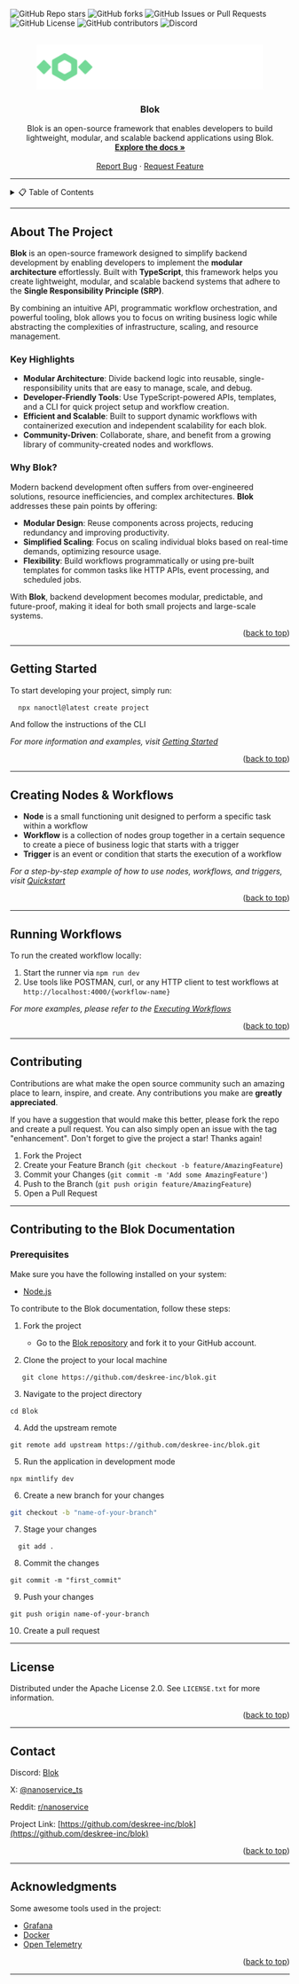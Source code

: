 <a id="readme-top"></a>

![GitHub Repo stars](https://img.shields.io/github/stars/deskree-inc/blok)
![GitHub forks](https://img.shields.io/github/forks/deskree-inc/blok)
![GitHub Issues or Pull Requests](https://img.shields.io/github/issues/deskree-inc/blok)
![GitHub License](https://img.shields.io/github/license/deskree-inc/blok)
![GitHub contributors](https://img.shields.io/github/contributors/deskree-inc/blok)
![Discord](https://img.shields.io/discord/1317176082268426240)


<!-- PROJECT LOGO -->
<br />
<div align="center">
  <a href="https://github.com/deskree-inc/blok">
    <img src="docs/assets/logo/dark.svg" alt="Logo" height="80">
  </a>

  <h3 align="center">Blok</h3>

  <p align="center">
    Blok  is an open-source framework that enables developers to build lightweight, modular, and scalable backend applications using Blok.
    <br />
    <a href="https://blok.build/"><strong>Explore the docs »</strong></a>
    <br />
    <br />
    <a href="https://github.com/deskree-inc/blok/issues/new?assignees=&labels=&projects=&template=bug_report.md&title=">Report Bug</a>
    ·
    <a href="https://github.com/deskree-inc/blok/issues/new?assignees=&labels=&projects=&template=feature_request.md&title=">Request Feature</a>
  </p>
</div>

---

<!-- TABLE OF CONTENTS -->
<details>
  <summary>📋 Table of Contents</summary>
  <ol>
    <li>
      <a href="#about-the-project">About The Project</a>
      <ul>
      <li><a href="#key-highlights">Key Highlights</a>
      <li><a href="#why-blok">Why Blok?</a>
      </ul>
    </li>
    <li>
      <a href="#getting-started">Getting Started</a>
    </li>
    <li><a href="#creating-nodes--workflows">Creating Nodes & Workflows</a></li>
    <li><a href="#running-workflows">Running Workflows</a></li>
    <li><a href="#contributing">Contributing</a></li>
    <li><a href="#contributing-to-the-blok-documentation">Contributing to the Blok Documentation</a></li>
    <ul>
    <li><a href="#prerequisites">Prerequisites</a></li>
    </ul>
    <li><a href="#license">License</a></li>
    <li><a href="#contact">Contact</a></li>
    <li><a href="#acknowledgments">Acknowledgments</a></li>
  </ol>
</details>

---


## About The Project  

**Blok** is an open-source framework designed to simplify backend development by enabling developers to implement the **modular architecture** effortlessly. Built with **TypeScript**, this framework helps you create lightweight, modular, and scalable backend systems that adhere to the **Single Responsibility Principle (SRP)**.  

By combining an intuitive API, programmatic workflow orchestration, and powerful tooling, blok allows you to focus on writing business logic while abstracting the complexities of infrastructure, scaling, and resource management.  

### Key Highlights  

- **Modular Architecture**: Divide backend logic into reusable, single-responsibility units that are easy to manage, scale, and debug.  
- **Developer-Friendly Tools**: Use TypeScript-powered APIs, templates, and a CLI for quick project setup and workflow creation.  
- **Efficient and Scalable**: Built to support dynamic workflows with containerized execution and independent scalability for each blok.  
- **Community-Driven**: Collaborate, share, and benefit from a growing library of community-created nodes and workflows.  

### Why Blok?  

Modern backend development often suffers from over-engineered solutions, resource inefficiencies, and complex architectures. **Blok** addresses these pain points by offering:  

- **Modular Design**: Reuse components across projects, reducing redundancy and improving productivity.  
- **Simplified Scaling**: Focus on scaling individual bloks based on real-time demands, optimizing resource usage.  
- **Flexibility**: Build workflows programmatically or using pre-built templates for common tasks like HTTP APIs, event processing, and scheduled jobs.  

With **Blok**, backend development becomes modular, predictable, and future-proof, making it ideal for both small projects and large-scale systems.  


<p align="right">(<a href="#readme-top">back to top</a>)</p>

---


<!-- GETTING STARTED -->
## Getting Started

To start developing your project, simply run:

```bash
  npx nanoctl@latest create project
```

And follow the instructions of the CLI

_For more information and examples, visit [Getting Started](https://blok.build/docs/d/getting-started/nanoctl)_

<p align="right">(<a href="#readme-top">back to top</a>)</p>

---

## Creating Nodes & Workflows

* **Node** is a small functioning unit designed to perform a specific task within a workflow
* **Workflow** is a collection of nodes group together in a certain sequence to create a piece of business logic that starts with a trigger
* **Trigger** is an event or condition that starts the execution of a workflow

_For a step-by-step example of how to use nodes, workflows, and triggers, visit [Quickstart](http://localhost:4000/docs/d/quickstart)_

<p align="right">(<a href="#readme-top">back to top</a>)</p>

---

## Running Workflows

To run the created workflow locally:

1. Start the runner via `npm run dev`
2. Use tools like POSTMAN, curl, or any HTTP client to test workflows at `http://localhost:4000/{workflow-name}`

_For more examples, please refer to the [Executing Workflows](https://blok.build/docs/d/core-concepts/executing-workflows)_

<p align="right">(<a href="#readme-top">back to top</a>)</p>


---


<!-- CONTRIBUTING -->
## Contributing

Contributions are what make the open source community such an amazing place to learn, inspire, and create. Any contributions you make are **greatly appreciated**.

If you have a suggestion that would make this better, please fork the repo and create a pull request. You can also simply open an issue with the tag "enhancement".
Don't forget to give the project a star! Thanks again!

1. Fork the Project
2. Create your Feature Branch (`git checkout -b feature/AmazingFeature`)
3. Commit your Changes (`git commit -m 'Add some AmazingFeature'`)
4. Push to the Branch (`git push origin feature/AmazingFeature`)
5. Open a Pull Request

---

<!-- CONTRIBUTING TO THE BLOK DOCUMENTATION -->
## Contributing to the Blok Documentation

### Prerequisites
Make sure you have the following installed on your system:

- [Node.js](https://nodejs.org/)

To contribute to the Blok documentation, follow these steps:

1. Fork the project

     - Go to the [Blok repository](https://github.com/deskree-inc/blok) and fork it to your GitHub account.

2. Clone the project to your local machine

```
   git clone https://github.com/deskree-inc/blok.git
```
3. Navigate to the project directory
```
cd Blok
```
4. Add the upstream remote
```
git remote add upstream https://github.com/deskree-inc/blok.git
```
5. Run the application in development mode

```
npx mintlify dev
```
6. Create a new branch for your changes
```bash
git checkout -b "name-of-your-branch"
```
7. Stage your changes
```
  git add .
```
8. Commit the changes
```
git commit -m "first_commit"
```
9. Push your changes
```
git push origin name-of-your-branch
```
10. Create a pull request

---

<!-- LICENSE -->
## License

Distributed under the Apache License 2.0. See `LICENSE.txt` for more information.

<p align="right">(<a href="#readme-top">back to top</a>)</p>

---

<!-- CONTACT -->
## Contact

Discord: [Blok](https://discord.gg/uFs9bYwfM9)

X: [@nanoservice_ts](https://x.com/blok_build)

Reddit: [r/nanoservice](https://www.reddit.com/r/nanoservice/)

Project Link: [https://github.com/deskree-inc/blok](https://github.com/deskree-inc/blok)

<p align="right">(<a href="#readme-top">back to top</a>)</p>

---

<!-- ACKNOWLEDGMENTS -->
## Acknowledgments

Some awesome tools used in the project:

* [Grafana](https://github.com/grafana/grafana)
* [Docker](https://github.com/docker)
* [Open Telemetry](https://github.com/open-telemetry)

<p align="right">(<a href="#readme-top">back to top</a>)</p>

---